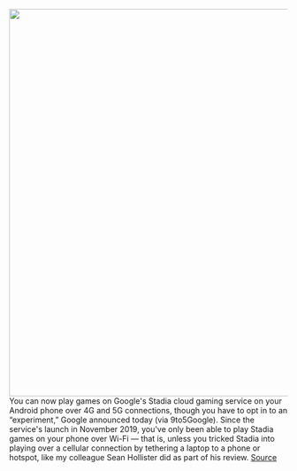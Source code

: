 <img src='https://cdn.vox-cdn.com/thumbor/KdQieTFrj5XloKgWUqeMbqIm-7g=/0x0:2040x1360/1200x800/filters:focal(755x492:1081x818)/cdn.vox-cdn.com/uploads/chorus_image/image/67122517/akrales_191113_3779_0248.0.jpg' width='700px' /><br/>
You can now play games on Google's Stadia cloud gaming service on your Android phone over 4G and 5G connections, though you have to opt in to an “experiment,” Google announced today (via 9to5Google). Since the service's launch in November 2019, you've only been able to play Stadia games on your phone over Wi-Fi — that is, unless you tricked Stadia into playing over a cellular connection by tethering a laptop to a phone or hotspot, like my colleague Sean Hollister did as part of his review.
<a href='https://www.theverge.com/2020/7/28/21345365/google-stadia-4g-lte-5g-cellular-network-connection-experiment'> Source <a/>